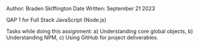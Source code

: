 Author: Braden Skiffington      Date Written: September 21 2023 

QAP 1 for Full Stack JavaScript (Node.js)

Tasks while doing this assignment:
  a) Understanding core global objects,
  b) Understanding NPM,
  c) Using GitHub for project deliverables.
